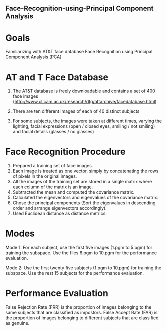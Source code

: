 ## Face-Recognition-using-Principal Component Analysis

# Goals
Familiarizing with AT&T face database
Face Recognition using Principal Component Analysis (PCA)

# AT and T Face Database
1. The AT&T database is freely downloadable and contains a set of 400 face images (http://www.cl.cam.ac.uk/research/dtg/attarchive/facedatabase.html)

2. There are ten different images of each of 40 distinct subjects 

3. For some subjects, the images were taken at different times, varying the lighting, facial expressions (open / closed eyes, smiling / not smiling) and facial details (glasses / no glasses)

# Face Recognition Procedure
1. Prepared a training set of face images.
2. Each image is treated as one vector, simply by concatenating the rows of pixels in the original images.
3. All the images of the training set are stored in a single matrix where each column of the matrix is an image.
4. Subtracted the mean and computed the covariance matrix. 
5. Calculated the eigenvectors and eigenvalues of the covariance matrix.
6. Chose the principal components (Sort the eigenvalues in descending order and arrange eigenvectors accordingly). 
7. Used Euclidean distance as distance metrics.

# Modes
Mode 1: For each subject, use the first five images (1.pgm to 5.pgm) for training the subspace. Use the files 6.pgm to 10.pgm for the performance evaluation. 

Mode 2: Use the first twenty five subjects (1.pgm to 10.pgm) for training the subspace. Use the rest 15 subjects for the performance evaluation. 

# Performance Evaluation
False Rejection Rate (FRR) is the proportion of images belonging to the same subjects that are classified as impostors. 
False Accept Rate (FAR) is the proportion of images belonging to different subjects that are classified as genuine. 



